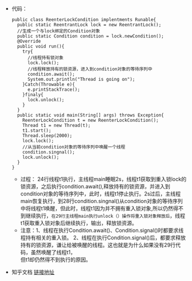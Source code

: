 - 代码：
  ```
  public class ReenterLockCondition implentments Runable{
    public static ReentrantLock lock = new ReentrantLock();
    //生成一个与lock绑定的Condition对象
    public static Condition condition = lock.newCondition();
    @Override
    public void run(){
      try{
        //线程持有锁对象
        lock.lock();
        //线程释放持有的锁资源，进入到condition对象的等待序列中
        condition.await();
        System.out.println("Thread is going on");
      }Catch(Throwable e){
        e.printStackTrace();
      }finaly{
        lock.unlock();
      }
    }
    public static void main(String[] args) throws Exception{
      ReenterLockCondition t = new ReenterLockCondition();
      Thread t1 = new Thread(t);
      t1.start();
      Thread.sleep(2000);
      lock.lock();
      //从当前condition对象的等待序列中唤醒一个线程
      condition.singnal();
      lock.unlock();
    }
  }
  ```
  - 过程：
    24行线程t1执行，主线程main睡眠2s，线程t1获取到重入锁lock的锁资源，之后执行condition.await(),释放持有的锁资源，并进入到condition对象的等待序列中，此时，线程t1停止执行。2s过后，主线程main恢复执行，到28行condition.singnal()从condition对象的等待序列中将线程t1唤醒，但此时，线程t1因为并不拥有重入锁对象,所以仍然得不到继续执行，`在29行主线程main执行unlock（）操作将重入锁对象释放后`，线程t1获取重入锁对象后继续执行，输出，释放锁资源。
  - 注意：1、线程在执行Condition.await()、Condition.signal()时都要求线程持有相关的重入锁。
          2、线程在执行Condition.signal()后，都要求释放持有的锁资源，谦让给被唤醒的线程。这也就是为什么如果没有29行代码，虽然唤醒了线程t1，  
          但t1却仍然得不到执行的原因。
          
          
- 知乎文档 [链接地址](https://zhuanlan.zhihu.com/p/66244285)

